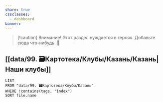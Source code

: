 ```yaml
---
share: true
cssclasses:
  - dashboard
banner: 
---
```


> [!caution] Внимание!
> Этот раздел нуждается в героях.
> Добавьте сюда что-нибудь. 🥺

## [[data/99. 🗃️Картотека/Клубы/Казань/Казань|Наши клубы]]
```dataview
LIST
FROM "data/99. 🗃️Картотека/Клубы/Казань"
WHERE !contains(tags, "index")
SORT file.name
```